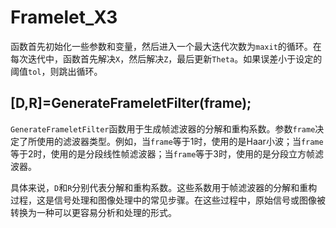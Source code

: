 # Framelet_X3
函数首先初始化一些参数和变量，然后进入一个最大迭代次数为`maxit`的循环。在每次迭代中，函数首先解决`X`，然后解决`Z`，最后更新`Theta`。如果误差小于设定的阈值`tol`，则跳出循环。
## [D,R]=GenerateFrameletFilter(frame);
`GenerateFrameletFilter`函数用于生成帧滤波器的分解和重构系数。参数`frame`决定了所使用的滤波器类型。例如，当`frame`等于1时，使用的是Haar小波；当`frame`等于2时，使用的是分段线性帧滤波器；当`frame`等于3时，使用的是分段立方帧滤波器。

具体来说，`D`和`R`分别代表分解和重构系数。这些系数用于帧滤波器的分解和重构过程，这是信号处理和图像处理中的常见步骤。在这些过程中，原始信号或图像被转换为一种可以更容易分析和处理的形式。